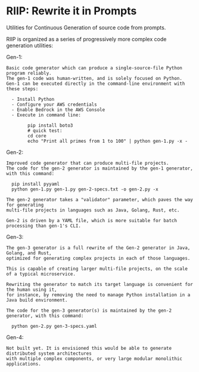 # RIIP: Rewrite it in Prompts

Utilities for Continuous Generation of source code from prompts.

RIIP is organized as a series of progressively more complex code generation utilities:

Gen-1:

    Basic code generator which can produce a single-source-file Python program reliably.
    The gen-1 code was human-written, and is solely focused on Python.
    Gen-1 can be executed directly in the command-line environment with these steps:

      - Install Python
      - Configure your AWS credentials
      - Enable Bedrock in the AWS Console
      - Execute in command line:

            pip install boto3
            # quick test:
            cd core
            echo "Print all primes from 1 to 100" | python gen-1.py -x -

Gen-2:

    Improved code generator that can produce multi-file projects.
    The code for the gen-2 generator is maintained by the gen-1 generator, with this command:

      pip install pyyaml
      python gen-1.py gen-1.py gen-2-specs.txt -o gen-2.py -x

    The gen-2 generator takes a "validator" parameter, which paves the way for generating
    multi-file projects in languages such as Java, Golang, Rust, etc.

    Gen-2 is driven by a YAML file, which is more suitable for batch processing than gen-1's CLI.

Gen-3:

    The gen-3 generator is a full rewrite of the Gen-2 generator in Java, Golang, and Rust, 
    optimized for generating complex projects in each of those languages.

    This is capable of creating larger multi-file projects, on the scale of a typical microservice.

    Rewriting the generator to match its target language is convenient for the human using it,
    for instance, by removing the need to manage Python installation in a Java build environment.

    The code for the gen-3 generator(s) is maintained by the gen-2 generator, with this command:

      python gen-2.py gen-3-specs.yaml

Gen-4:

    Not built yet. It is envisioned this would be able to generate distributed system architectures
    with multiple complex components, or very large modular monolithic applications.
